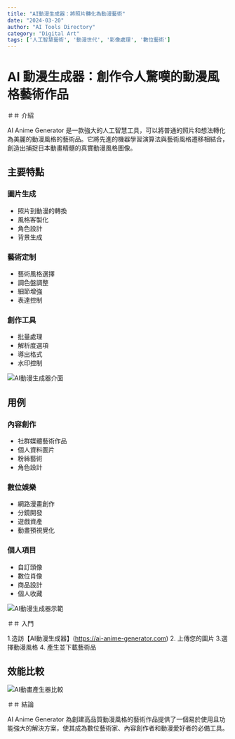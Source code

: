 ```yaml
---
title: "AI動漫生成器：將照片轉化為動漫藝術"
date: "2024-03-20"
author: "AI Tools Directory"
category: "Digital Art"
tags: ['人工智慧藝術', '動漫世代', '影像處理', '數位藝術']
---
```

# AI 動漫生成器：創作令人驚嘆的動漫風格藝術作品

＃＃ 介紹

AI Anime Generator 是一款強大的人工智慧工具，可以將普通的照片和想法轉化為美麗的動漫風格的藝術品。它將先進的機器學習演算法與藝術風格遷移相結合，創造出捕捉日本動畫精髓的真實動漫風格圖像。

## 主要特點

### 圖片生成
- 照片到動漫的轉換
- 風格客製化
- 角色設計
- 背景生成

### 藝術定制
- 藝術風格選擇
- 調色盤調整
- 細節增強
- 表達控制

### 創作工具
- 批量處理
- 解析度選項
- 導出格式
- 水印控制

![AI動漫生成器介面](/imgs/ai-anime-generator/interface.jpg)

## 用例

### 內容創作
- 社群媒體藝術作品
- 個人資料圖片
- 粉絲藝術
- 角色設計

### 數位娛樂
- 網路漫畫創作
- 分鏡開發
- 遊戲資產
- 動畫預視覺化

### 個人項目
- 自訂頭像
- 數位肖像
- 商品設計
- 個人收藏

![AI動漫生成器示範](/imgs/ai-anime-generator/demo.jpg)

＃＃ 入門

1.造訪【AI動漫生成器】(https://ai-anime-generator.com)
2. 上傳您的圖片
3.選擇動漫風格
4. 產生並下載藝術品

## 效能比較

![AI動畫產生器比較](/imgs/ai-anime-generator/comparison.jpg)

＃＃ 結論

AI Anime Generator 為創建高品質動漫風格的藝術作品提供了一個易於使用且功能強大的解決方案，使其成為數位藝術家、內容創作者和動漫愛好者的必備工具。